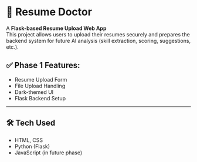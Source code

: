 # 🧠 Resume Doctor

A **Flask-based Resume Upload Web App**  
This project allows users to upload their resumes securely and prepares the backend system for future AI analysis (skill extraction, scoring, suggestions, etc.).

## ✅ Phase 1 Features:
- Resume Upload Form
- File Upload Handling
- Dark-themed UI
- Flask Backend Setup

---

## 🛠️ Tech Used
- HTML, CSS
- Python (Flask)
- JavaScript (in future phase)
